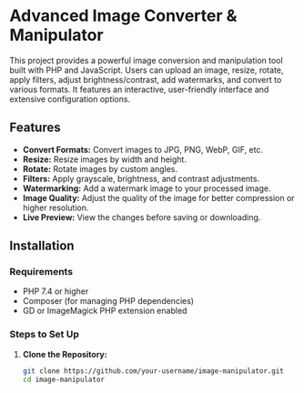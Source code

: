 # Advanced Image Converter & Manipulator

This project provides a powerful image conversion and manipulation tool built with PHP and JavaScript. Users can upload an image, resize, rotate, apply filters, adjust brightness/contrast, add watermarks, and convert to various formats. It features an interactive, user-friendly interface and extensive configuration options.

## Features
- **Convert Formats:** Convert images to JPG, PNG, WebP, GIF, etc.
- **Resize:** Resize images by width and height.
- **Rotate:** Rotate images by custom angles.
- **Filters:** Apply grayscale, brightness, and contrast adjustments.
- **Watermarking:** Add a watermark image to your processed image.
- **Image Quality:** Adjust the quality of the image for better compression or higher resolution.
- **Live Preview:** View the changes before saving or downloading.

## Installation

### Requirements
- PHP 7.4 or higher
- Composer (for managing PHP dependencies)
- GD or ImageMagick PHP extension enabled

### Steps to Set Up
1. **Clone the Repository:**
   ```bash
   git clone https://github.com/your-username/image-manipulator.git
   cd image-manipulator
